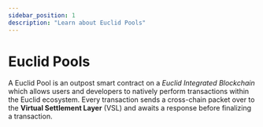 ```yaml
---
sidebar_position: 1
description: "Learn about Euclid Pools"
---
```



# Euclid Pools

A Euclid Pool is an outpost smart contract on a *Euclid Integrated Blockchain* which allows users and developers to natively perform transactions within the Euclid ecosystem. Every transaction sends a cross-chain packet over to the **Virtual Settlement Layer** (VSL) and awaits a response before finalizing a transaction. 

<head>
  <link rel="stylesheet" href="https://cdn.jsdelivr.net/npm/katex@0.13.24/dist/katex.min.css" integrity="sha384-odtC+0UGzzFL/6PNoE8rX/SPcQDXBJ+uRepguP4QkPCm2LBxH3FA3y+fKSiJ+AmM" crossorigin="anonymous" />
</head>



